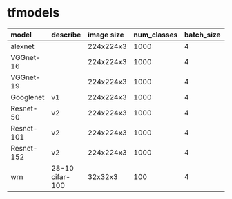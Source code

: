 # tfmodels


| model    | describe |   image size  |  num_classes | batch_size | memeory  | batch_size | memeory | batch_size | memeory |  batch_size | memeory |  batch_size | memeory |  
| :----------- | :------- | :--------     | :------ | :----- | :---------| :----- | :---------| :----- | :---------|  :----- | :---------| :----- | :---------|
| alexnet |           | 224x224x3 | 1000       |  4 | 1302.49MB | 16 | 1543.92MB | 32 | 1865.82MB | 64 | 2509.62MB | 128 | 3797.21MB |
| VGGnet-16 |           | 224x224x3 | 1000       |  4 | 4276.89MB | 16 | 8806.11MB | 32 | 14845.06MB | 
| VGGnet-19 |           | 224x224x3 | 1000       |  4 | 4529.20MB | 16 | 9496.75MB | 32 | 16120.15MB | 
| Googlenet |    v1     | 224x224x3 | 1000       |  4 | 688.82MB | 16 | 2358.20MB | 32 | 4584.05MB | 64 | 9035.74MB | 128 | 17939.13MB |
| Resnet-50 |    v2     | 224x224x3 | 1000       |  4 | 3002.06MB | 16 | 10466.93MB | 32 | 20423.68MB | 
| Resnet-101 |    v2     | 224x224x3 | 1000       |  4 | 5050.63MB | 16 | 17510.62MB | 32 | 34127.53MB | 
| Resnet-152 |    v2     | 224x224x3 | 1000       |  4 | 7423.57MB | 16 | 26054.01MB | 32 | 50898.18MB| 
| wrn  | 28-10 cifar-100   | 32x32x3 | 100       |  4 | 2427.11MB | 16 | 6191.72MB | 32 | 11211.21MB | 64 | 21250.19MB | 128 | 41328.15MB |



